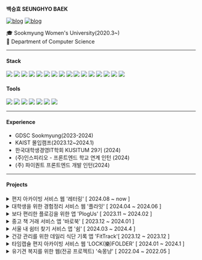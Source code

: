 <div align="right">

<div align="center">
</div>

<div align="left">
	<b>백승효 SEUNGHYO BAEK</b>
    <div>

<a href="mailto:shyo0218@gmail.com">![blog](https://img.shields.io/badge/Gmail-EA4335.svg?style=flat-square&logo=gmail&logoColor=white)</a>
<a target="_blank" href = "https://velog.io/@seungyo">![blog](https://img.shields.io/badge/click-20C997.svg?style=flat-square&logo=velog&logoColor=white)</a>

</div>
    🎓 Sookmyung Women's University(2020.3~)
    <br/>
    📝 Department of Computer Science
    <br/>


---

<div>

#### Stack

<img src="https://img.shields.io/badge/JavaScript-F7DF1E?style=flat-square&logo=JavaScript&logoColor=white"/>
<img src="https://img.shields.io/badge/TypeScript-3178C6?style=flat-square&logo=TypeScript&logoColor=white"/>
<img src="https://img.shields.io/badge/Flutter-02569B?style=flat-square&logo=Flutter&logoColor=white"/>
<img src="https://img.shields.io/badge/React-61DAFB?style=flat-square&logo=React&logoColor=white"/>
<img src="https://img.shields.io/badge/Next.js-000000?style=flat-square&logo=Next.js&logoColor=white"/>
<img src="https://img.shields.io/badge/Vue.js-4FC08D?style=flat-square&logo=vue.js&logoColor=white"/>
<img src="https://img.shields.io/badge/Styled Components-DB7093?style=flat-square&logo=styled-components&logoColor=white"/>
<img src="https://img.shields.io/badge/Sass-CC6699?style=flat-square&logo=sass&logoColor=white"/>
<img src="https://img.shields.io/badge/Redux-764ABC?style=flat-square&logo=redux&logoColor=white"/> 
<img src="https://img.shields.io/badge/Recoil-3578E5?style=flat-square&logo=recoil&logoColor=white"/> 
<img src="https://img.shields.io/badge/Storybook-FF4154?style=flat-square&logo=storybook&logoColor=white"/>
<img src="https://img.shields.io/badge/Zustand-000000?style=flat-square&logo=Zustand&logoColor=white"/>
<img src="https://img.shields.io/badge/Kotlin-7F52FF?style=flat-square&logo=Kotlin&logoColor=white"/>
<img src="https://img.shields.io/badge/Java-007396?style=flat-square&logo=Java&logoColor=white"/>
<img src="https://img.shields.io/badge/Flask-000000?style=flat-square&logo=Flask&logoColor=white"/>
<img src="https://img.shields.io/badge/Node.js-339933?style=flat-square&logo=Node.js&logoColor=white"/>

#### Tools

<img src="https://img.shields.io/badge/Figma-F24E1E?style=flat-square&logo=figma&logoColor=white"/>
<img src="https://img.shields.io/badge/Git-F05032?style=flat-square&logo=git&logoColor=white"/>
<img src="https://img.shields.io/badge/GitHub-181717?style=flat-square&logo=github&logoColor=white"/>
<img src="https://img.shields.io/badge/Notion-000000?style=flat-square&logo=notion&logoColor=white"/>
<img src="https://img.shields.io/badge/Slack-4A154B?style=flat-square&logo=slack&logoColor=white"/>
<img src="https://img.shields.io/badge/Jira-0052CC?style=flat-square&logo=jira&logoColor=white"/> 
<img src="https://img.shields.io/badge/Discord-5865F2?style=flat-square&logo=discord&logoColor=white"/>

---

#### Experience

- GDSC Sookmyung(2023-2024)
- KAIST 몰입캠프(2023.12~2024.1)
- 한국대학생경영IT학회 KUSITUM 29기 (2024)
- (주)인스피리오 - 프론트엔드 학교 연계 인턴 (2024)
- (주) 파이퀀트 프론트엔드 개발 인턴(2024)

---

#### Projects

<details close> 
  <summary>편지 아카이빙 서비스 웹 '레터링' [ 2024.08 ~ now ] </summary>  
  &nbsp;&nbsp;&nbsp; <br/>

</details>
<details close> 
  <summary>대학생을 위한 경험정리 서비스 웹 '플라잇' [ 2024.04 ~ 2024.06 ] </summary>  
  &nbsp;&nbsp;&nbsp; <br/>
</details>
<details close> 
  <summary>보다 편리한 플로깅을 위한 앱 'PlogUs' [ 2023.11 ~ 2024.02 ]</summary>  
  &nbsp;&nbsp;&nbsp; <br/>
</details>
<details close> 
  <summary>중고 책 거래 서비스 앱 '바로북' [ 2023.12 ~ 2024.01 ] </summary>  
  &nbsp;&nbsp;&nbsp; <br/>
</details>
<details close> 
  <summary>서울 내 쉼터 찾기 서비스 앱 '쉼' [ 2024.03 ~ 2024.4 ] </summary>  
  &nbsp;&nbsp;&nbsp; <br/>
</details>
<details close> 
  <summary>건강 관리를 위한 데일리 식단 기록 앱 'FitTrack'[ 2023.12 ~ 2023.12 ] </summary>  
  &nbsp;&nbsp;&nbsp; <br/>
</details>
<details close> 
  <summary>타임캡슐 편지 아카이빙 서비스 웹 'LOCK(樂)FOLDER' [ 2024.01 ~ 2024.1 ] </summary>  
  &nbsp;&nbsp;&nbsp; <br/>
</details>
<details close> 
  <summary>유기견 복지를 위한 웹(전공 프로젝트) '숙몽냥' [ 2022.04 ~ 2022.05 ] </summary>  
  &nbsp;&nbsp;&nbsp; <br/>
</details>
</div>
